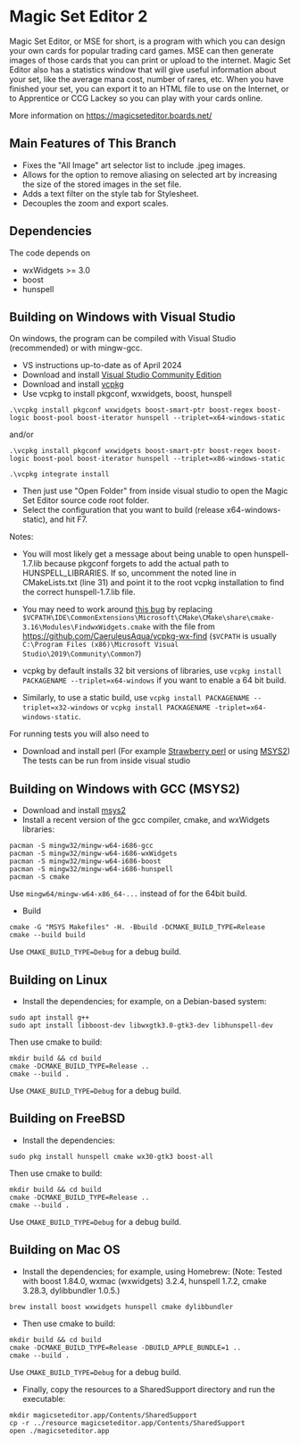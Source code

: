 # Magic Set Editor 2

Magic Set Editor, or MSE for short, is a program with which you can design your own cards for popular trading card games. MSE can then generate images of those cards that you can print or upload to the internet. Magic Set Editor also has a statistics window that will give useful information about your set, like the average mana cost, number of rares, etc. When you have finished your set, you can export it to an HTML file to use on the Internet, or to Apprentice or CCG Lackey so you can play with your cards online.

More information on https://magicseteditor.boards.net/

## Main Features of This Branch

 * Fixes the "All Image" art selector list to include .jpeg images.
 * Allows for the option to remove aliasing on selected art by increasing the size of the stored images in the set file.
 * Adds a text filter on the style tab for Stylesheet.
 * Decouples the zoom and export scales.

## Dependencies

The code depends on
 * wxWidgets >= 3.0
 * boost
 * hunspell

## Building on Windows with Visual Studio

On windows, the program can be compiled with Visual Studio (recommended) or with mingw-gcc.
 * VS instructions up-to-date as of April 2024
 * Download and install [Visual Studio Community Edition](https://visualstudio.microsoft.com/vs/community/)
 * Download and install [vcpkg](https://github.com/microsoft/vcpkg)
 * Use vcpkg to install pkgconf, wxwidgets, boost, hunspell

```
.\vcpkg install pkgconf wxwidgets boost-smart-ptr boost-regex boost-logic boost-pool boost-iterator hunspell --triplet=x64-windows-static
```
and/or
```
.\vcpkg install pkgconf wxwidgets boost-smart-ptr boost-regex boost-logic boost-pool boost-iterator hunspell --triplet=x86-windows-static
```
```
.\vcpkg integrate install
```

 * Then just use "Open Folder" from inside visual studio to open the Magic Set Editor source code root folder.
 * Select the configuration that you want to build (release x64-windows-static), and hit F7.

Notes:
 * You will most likely get a message about being unable to open hunspell-1.7.lib because pkgconf forgets to add the actual path to HUNSPELL_LIBRARIES. If so, uncomment the noted line in CMakeLists.txt (line 31) and point it to the root vcpkg installation to find the correct hunspell-1.7.lib file.

 * You may need to work around [this bug](https://github.com/microsoft/vcpkg/issues/4756) by replacing `$VCPATH\IDE\CommonExtensions\Microsoft\CMake\CMake\share\cmake-3.16\Modules\FindwxWidgets.cmake` with the file from  https://github.com/CaeruleusAqua/vcpkg-wx-find (`$VCPATH` is usually `C:\Program Files (x86)\Microsoft Visual Studio\2019\Community\Common7`)
 * vcpkg by default installs 32 bit versions of libraries, use `vcpkg install PACKAGENAME --triplet=x64-windows` if you want to enable a 64 bit build.
 * Similarly, to use a static build, use `vcpkg install PACKAGENAME --triplet=x32-windows` or `vcpkg install PACKAGENAME -triplet=x64-windows-static`.
 
For running tests you will also need to
 * Download and install perl (For example [Strawberry perl](http://strawberryperl.com/) or using [MSYS2](https://www.msys2.org/))
The tests can be run from inside visual studio

## Building on Windows with GCC (MSYS2)

 * Download and install [msys2](https://www.msys2.org/)
 * Install a recent version of the gcc compiler, cmake, and wxWidgets libraries:

```
pacman -S mingw32/mingw-w64-i686-gcc
pacman -S mingw32/mingw-w64-i686-wxWidgets
pacman -S mingw32/mingw-w64-i686-boost
pacman -S mingw32/mingw-w64-i686-hunspell
pacman -S cmake
```

   Use `mingw64/mingw-w64-x86_64-...` instead of for the 64bit build.
 * Build

```
cmake -G "MSYS Makefiles" -H. -Bbuild -DCMAKE_BUILD_TYPE=Release
cmake --build build
```

 Use `CMAKE_BUILD_TYPE=Debug` for a debug build.

## Building on Linux

 * Install the dependencies; for example, on a Debian-based system:

```
sudo apt install g++
sudo apt install libboost-dev libwxgtk3.0-gtk3-dev libhunspell-dev
```

Then use cmake to build:

```
mkdir build && cd build
cmake -DCMAKE_BUILD_TYPE=Release ..
cmake --build .
```

 Use `CMAKE_BUILD_TYPE=Debug` for a debug build.

## Building on FreeBSD

 * Install the dependencies:

```
sudo pkg install hunspell cmake wx30-gtk3 boost-all
```

Then use cmake to build:

```
mkdir build && cd build
cmake -DCMAKE_BUILD_TYPE=Release ..
cmake --build .
```

 Use `CMAKE_BUILD_TYPE=Debug` for a debug build.

## Building on Mac OS

 * Install the dependencies; for example, using Homebrew: (Note: Tested with boost 1.84.0, wxmac (wxwidgets) 3.2.4, hunspell 1.7.2, cmake 3.28.3, dylibbundler 1.0.5.)

```
brew install boost wxwidgets hunspell cmake dylibbundler
```

 * Then use cmake to build:

```
mkdir build && cd build
cmake -DCMAKE_BUILD_TYPE=Release -DBUILD_APPLE_BUNDLE=1 ..
cmake --build .
```

 Use `CMAKE_BUILD_TYPE=Debug` for a debug build.
 * Finally, copy the resources to a SharedSupport directory and run the executable:

```
mkdir magicseteditor.app/Contents/SharedSupport
cp -r ../resource magicseteditor.app/Contents/SharedSupport
open ./magicseteditor.app
```
